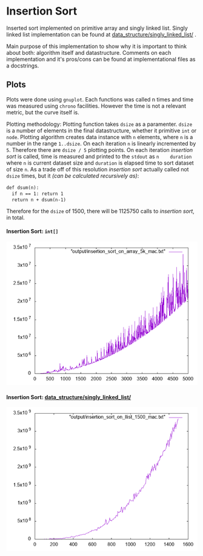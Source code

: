 # Insertion Sort

Inserted sort implemented on primitive array and singly linked list.
Singly linked list implementation can be found at [data_structure/singly_linked_list/](https://github.com/pvlbzn/algorithms/tree/master/data_structure/singly_linked_list) .

Main purpose of this implementation to show why it is important to think about both: algorithm itself and datastructure. Comments on each implementation and it's pros/cons can be found at implementational files as a docstrings.


## Plots

Plots were done using `gnuplot`. Each functions was called n times and time was measured using `chrono` facilities. However the time is not a relevant metric, but the curve itself is.

Plotting methodology:
Plotting function takes `dsize` as a paramenter. `dsize` is a number of elements in the final datastructure, whether it primitive `int` or `node`. Plotting algorithm creates data instance with `n` elements, where `n` is a number in the range `1..dsize`. On each iteration `n` is linearly incremented by `5`. Therefore there are `dsize / 5` plotting points. On each iteration _insertion sort_ is called, time is measured and printed to the `stdout` as `n    duration` where `n` is current dataset size and `duration` is elapsed time to sort dataset of size `n`.
As a trade off of this resolution _insertion sort_ actually called not `dsize` times, but it _(can be calculated recursively as)_:

```
def dsum(n):
  if n == 1: return 1
  return n + dsum(n-1)
```
Therefore for the `dsize` of 1500, there will be 1125750 calls to _insertion sort_, in total.


#### Insertion Sort: `int[]`

![Insertion Sort on int gnuplot](https://github.com/pvlbzn/algorithms/raw/master/plots/insertion_sort_on_array_primitive.png)


#### Insertion Sort: [data_structure/singly_linked_list/](https://github.com/pvlbzn/algorithms/tree/master/data_structure/singly_linked_list)

![Insertion Sort on singly linked list](https://github.com/pvlbzn/algorithms/raw/master/plots/insertion_sort_on_singly_linked_list.png)

